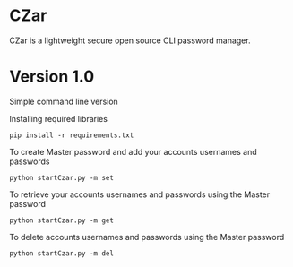 # CZar
CZar is a lightweight secure open source CLI password manager.


# Version 1.0
Simple command line version

Installing required libraries 

`pip install -r requirements.txt`


To create Master password and add your accounts usernames and passwords

`python startCzar.py -m set`


To retrieve your accounts usernames and passwords using the Master password

`python startCzar.py -m get`


To delete accounts usernames and passwords using the Master password

`python startCzar.py -m del`

